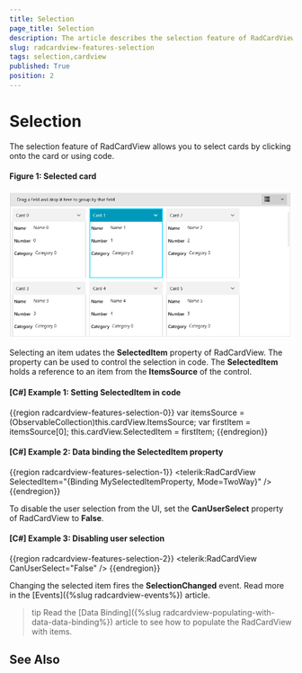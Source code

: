 ```yaml
---
title: Selection
page_title: Selection
description: The article describes the selection feature of RadCardView.
slug: radcardview-features-selection
tags: selection,cardview
published: True
position: 2
---
```


# Selection

The selection feature of RadCardView allows you to select cards by clicking onto the card or using code.

#### Figure 1: Selected card 
![](images/radcardview-features-selection-0.png)

Selecting an item udates the __SelectedItem__ property of RadCardView. The property can be used to control the selection in code. The __SelectedItem__ holds a reference to an item from the __ItemsSource__ of the control.

#### __[C#] Example 1: Setting SelectedItem in code__
{{region radcardview-features-selection-0}}
	 var itemsSource = (ObservableCollection<MyDataItem>)this.cardView.ItemsSource;
	 var firstItem = itemsSource[0];
	 this.cardView.SelectedItem = firstItem;
{{endregion}}

#### __[C#] Example 2: Data binding the SelectedItem property__
{{region radcardview-features-selection-1}}
	  <telerik:RadCardView SelectedItem="{Binding MySelectedItemProperty, Mode=TwoWay}" />
{{endregion}}

To disable the user selection from the UI, set the __CanUserSelect__ property of RadCardView to __False__. 

#### __[C#] Example 3: Disabling user selection__
{{region radcardview-features-selection-2}}
	<telerik:RadCardView CanUserSelect="False" />
{{endregion}}

Changing the selected item fires the __SelectionChanged__ event. Read more in the [Events]({%slug radcardview-events%}) article.

>tip Read the [Data Binding]({%slug radcardview-populating-with-data-data-binding%}) article to see how to populate the RadCardView with items.

## See Also